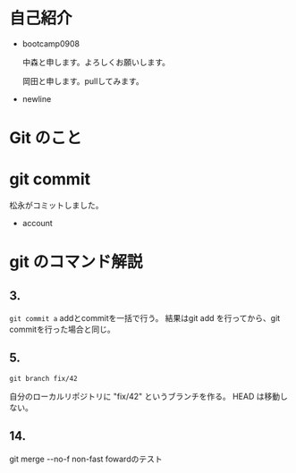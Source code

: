 ﻿# 自己紹介

- bootcamp0908

  中森と申します。よろしくお願いします。

  岡田と申します。pullしてみます。
- newline


# Git のこと

# git commit
 松永がコミットしました。

- account

# git のコマンド解説
## 3.
`git commit a`
addとcommitを一括で行う。
結果はgit add を行ってから、git commitを行った場合と同じ。


## 5.
`git branch fix/42`

自分のローカルリポジトリに "fix/42" というブランチを作る。 HEAD は移動しない。

## 14.
git merge --no-f
non-fast fowardのテスト